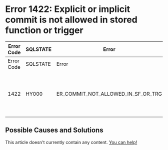 
# Error 1422: Explicit or implicit commit is not allowed in stored function or trigger


| Error Code | SQLSTATE | Error | Description |
| --- | --- | --- | --- |
| Error Code | SQLSTATE | Error | Description |
| 1422 | HY000 | ER_COMMIT_NOT_ALLOWED_IN_SF_OR_TRG | Explicit or implicit commit is not allowed in stored function or trigger. |




## Possible Causes and Solutions


This article doesn't currently contain any content. [You can help!](/en/writing-and-editing-knowledge-base-articles/)

